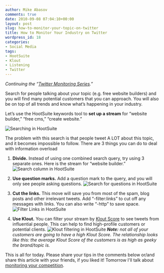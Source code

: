 ```yaml
---
author: Mike Abasov
comments: true
date: 2010-09-08 07:04:10+00:00
layout: post
slug: how-to-monitor-your-topic-on-twitter
title: How to Monitor Your Industry on Twitter
wordpress_id: 18
categories:
- Social Media
tags:
- HootSuite
- Klout
- Listening
- Twitter
---
```


_Continuing the “[Twitter Monitoring Series](http://marketingbeforefunding.com/2010/09/05/how-to-monitor-everything-on-twitter/).”_

Search for people talking about your topic (e.g. free website builders) and you will find many potential customers that you can approach. You will also be on top of all trends and know what’s happening in your industry.

Let’s use the HootSuite keywords tool to **set up a stream** for “website builder,” “free cms,” “create website.”


![Searching in HootSuite](http://marketingbeforefunding.com/wp-content/uploads/2012/06/tumblr_l8exskej2X1qa9j4k.png)


The problem with this search is that people tweet A LOT about this topic, and it becomes impossible to follow. There are 3 things you can do to deal with information overload



	
  1. **Divide.** Instead of using one combined search query, try using 3 separate ones. Here is the stream for “website builder.”
![Search column in HootSuite](http://marketingbeforefunding.com/wp-content/uploads/2012/06/tumblr_l8exxyfdRn1qa9j4k.png)

	
  2. **Use question marks.** Add a question mark to the query, and you will only see people asking questions.
![Search for questions in HootSuite](http://marketingbeforefunding.com/wp-content/uploads/2012/06/tumblr_l8exyrWx5v1qa9j4k.png)

	
  3. **Cut the links.** This move will save you from most of the spam, blog posts and other irrelevant tweets. Add “-filter:links” to cut off any messages with links. You can also write “-http” to save space.
![Filter Links in HootSuite](http://marketingbeforefunding.com/wp-content/uploads/2012/06/tumblr_l8ey08yCNA1qa9j4k.png)

	
  4. **Use Klout.** You can filter your stream by [Klout Score](http://klout.com) to see tweets from influential people. This can help to find high-profile customers or potential clients.
![Klout filtering in HootSuite](http://marketingbeforefunding.com/wp-content/uploads/2012/06/tumblr_l8ey0uoG9k1qa9j4k.png)
_**Note:** not all of your customers are going to have a high Klout Score. The relationship looks like this: the average Klout Score of the customers is as high as geeky the brand/topic is._


This is all for today. Please share your tips in the comments below or/and share this article with your friends, if you liked it! Tomorrow I'll talk about [monitoring your competition](http://marketingbeforefunding.com/post/1092381119/how-to-monitor-your-competition-on-twitter).
